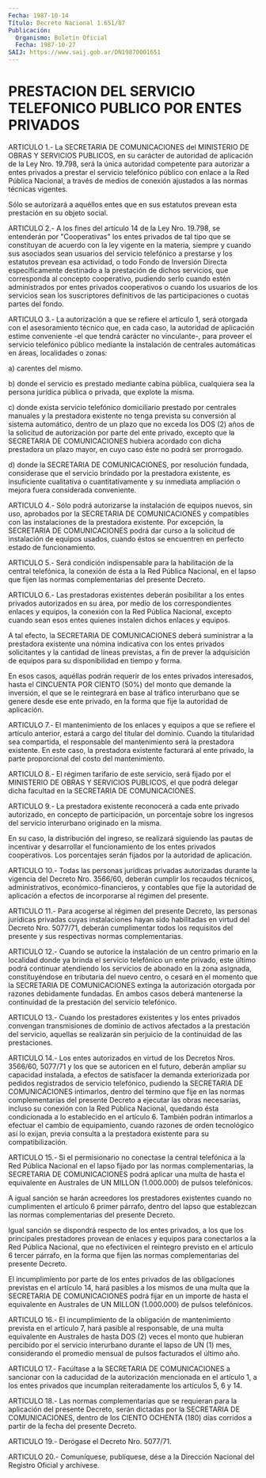 ```yaml
---
Fecha: 1987-10-14
Título: Decreto Nacional 1.651/87
Publicación:
  Organismo: Boletín Oficial
  Fecha: 1987-10-27
SAIJ: https://www.saij.gob.ar/DN19870001651
---
```

# PRESTACION DEL SERVICIO TELEFONICO PUBLICO POR ENTES PRIVADOS

<a id="1"></a>
ARTICULO  1.-  La  SECRETARIA  DE  COMUNICACIONES del MINISTERIO DE OBRAS  Y  SERVICIOS  PUBLICOS,  en  su  carácter  de  autoridad  de aplicación  de  la  Ley  Nro.  19.798,  será  la   única  autoridad competente  para autorizar a entes privados a prestar  el  servicio telefónico público  con  enlace a la Red Pública Nacional, a través de medios de conexión ajustados  a  las  normas  técnicas vigentes.

Sólo  se  autorizará a aquéllos entes que en sus estatutos  prevean esta prestación en su objeto social.

<a id="2"></a>
ARTICULO  2.- A los fines del artículo 14 de la Ley Nro. 19.798, se entenderán  por  "Cooperativas"  los entes privados de tal tipo que se  constituyan  de  acuerdo  con la ley  vigente  en  la  materia, siempre  y  cuando  sus  asociados    sean  usuarios  del  servicio telefónico a prestarse y los estatutos  prevean  esa  actividad,  o todo  Fondo  de  Inversión  Directa  específicamente destinado a la prestación  de  dichos  servicios,  que  corresponda   al  concepto cooperativo,  pudiendo serlo cuando estén administrados  por  entes privados cooperativos  o  cuando los usuarios de los servicios sean los  suscriptores  definitivos  de  las  participaciones  o  cuotas partes del fondo.

<a id="3"></a>
ARTICULO  3.-  La autorización a que se refiere el artículo 1, será otorgada  con el  asesoramiento  técnico  que,  en  cada  caso,  la autoridad de  aplicación estime conveniente -el que tendrá carácter no  vinculante-,   para  proveer  el  servicio  telefónico  público mediante  la  instalación    de  centrales  automáticas  en  áreas, localidades o zonas:

a) carentes del mismo.

b)  donde  el  servicio  es  prestado    mediante  cabina  pública, cualquiera sea la persona jurídica pública  o  privada, que explote la misma.

c)  donde  exista  servicio  telefónico domiciliario  prestado  por centrales manuales y la prestadora  existente  no tenga prevista su conversión al sistema automático, dentro de un plazo  que no exceda los  DOS  (2)  años  de la solicitud de autorización por parte  del ente privado, excepto  que  la SECRETARIA DE COMUNICACIONES hubiera acordado con dicha prestadora  un plazo mayor, en cuyo caso éste no podrá ser prorrogado.

d) donde la SECRETARIA DE COMUNICACIONES,  por  resolución fundada, considerase  que el servicio brindado por la prestadora  existente, es insuficiente  cualitativa  o  cuantitativamente  y  su inmediata ampliación o mejora fuera considerada conveniente.

<a id="4"></a>
ARTICULO  4.-  Sólo  podrá  autorizarse  la  instalación de equipos nuevos,  sin uso, aprobados por la SECRETARIA DE  COMUNICACIONES  y compatibles  con  las instalaciones de la prestadora existente. Por excepción, la SECRETARIA  DE  COMUNICACIONES  podrá  dar curso a la solicitud  de  instalación  de  equipos  usados,  cuando  éstos  se encuentren en perfecto estado de funcionamiento.

<a id="5"></a>
ARTICULO  5.-  Será condición indispensable para la habilitación de la central telefónica,  la  conexión  de  ésta  a  la  Red  Pública Nacional,  en  el  lapso  que  fijen las normas complementarias del presente Decreto.

<a id="6"></a>
ARTICULO  6.-  Las prestadoras existentes deberán posibilitar a los entes privados autorizados en su área, por medio de los correspondientes  enlaces y equipos, la conexión con la Red Pública Nacional, excepto cuando  sean  esos  entes quienes instalen dichos enlaces y equipos.

A tal efecto, la SECRETARIA DE COMUNICACIONES  deberá suministrar a la  prestadora  existente  una  nómina  indicativa  con  los  entes privados solicitantes y la cantidad de líneas previstas,  a  fin de prever  la  adquisición de equipos para su disponibilidad en tiempo y forma.

En esos casos,  aquéllas  podrán  requerir  de  los  entes privados interesados,  hasta  el  CINCUENTA  POR CIENTO (50%) del monto  que demande la inversión, el que se le reintegrará  en  base al tráfico interurbano que se genere desde ese ente privado, en  la  forma que fije la autoridad de aplicación.

<a id="7"></a>
ARTICULO  7.-  El  mantenimiento  de los enlaces y equipos a que se refiere  el  artículo anterior, estará  a  cargo  del  titular  del dominio. Cuando  la  titularidad sea compartida, el responsable del mantenimiento  será la  prestadora  existente.  En  este  caso,  la prestadora  existente    facturará    al  ente  privado,  la  parte proporcional del costo del mantenimiento.

<a id="8"></a>
ARTICULO  8.-  El  régimen  tarifario de este servicio, será fijado por  el MINISTERIO DE OBRAS Y  SERVICIOS  PUBLICOS,  el  que  podrá delegar    dicha  facultad  en  la  SECRETARIA  DE  COMUNICACIONES.

<a id="9"></a>
ARTICULO  9.-  La  prestadora  existente  reconocerá  a  cada  ente privado  autorizado,  en  concepto  de participación, un porcentaje sobre los ingresos del servicio interurbano  originado en la misma.

En  su  caso,  la distribución del ingreso, se realizará  siguiendo las pautas de incentivar  y  desarrollar  el  funcionamiento de los entes privados cooperativos. Los porcentajes serán  fijados  por la autoridad de aplicación.

<a id="10"></a>
ARTICULO  10.-  Todas  las  personas jurídicas privadas autorizadas durante la vigencia del Decreto  Nro.  3566/60, deberán cumplir los recaudos   técnicos,  administrativos,  económico-financieros,    y contables  que  fije  la  autoridad  de  aplicación  a  efectos  de incorporarse al régimen del presente.

<a id="11"></a>
ARTICULO  11.-  Para  acogerse al régimen del presente Decreto, las personas  jurídicas  privadas    cuyas   instalaciones  hayan  sido habilitadas en virtud del Decreto Nro. 5077/71, deberán cumplimentar todos los requisitos del presente  y  sus  respectivas normas complementarias.

<a id="12"></a>
ARTICULO  12.-  Cuando  se  autorice  la  instalación  de un centro primario en la localidad donde ya brinda el servicio telefónico  un ente  privado, este último podrá continuar atendiendo los servicios de abonado  en  la zona asignada, constituyéndose en tributaria del nuevo  centro,  o  cesará  en  el  momento  que  la  SECRETARIA  DE COMUNICACIONES  extinga    la  autorización  otorgada  por  razones debidamente  fundadas.  En  ambos    casos   deberá  mantenerse  la continuidad de la prestación del servicio telefónico.

<a id="13"></a>
ARTICULO  13.-  Cuando  los  prestadores  existentes  y  los  entes privados convengan transmisiones de dominio de activos afectados  a la  prestación  del  servicio, aquellas se realizarán sin perjuicio de la continuidad de las prestaciones.

<a id="14"></a>
ARTICULO  14.-  Los  entes  autorizados  en  virtud de los Decretos Nros.  3566/60,  5077/71  y  los  que se autoricen  en  el  futuro, deberán ampliar su capacidad instalada,  a efectos de satisfacer la demanda  exteriorizada  por  pedidos  registrados    de    servicio telefónico,  pudiendo  la  SECRETARIA DE COMUNICACIONES intimarlos, dentro  del término que fije  en  las  normas  complementarias  del presente  Decreto  a  ejecutar  las  obras  necesarias,  incluso su conexión con la Red Pública Nacional, quedando ésta condicionada  a lo  establecido  en  el  artículo  6.  También  podrán intimarlos a efectuar  el  cambio  de  equipamiento,  cuando  razones  de  orden tecnológico   así  lo  exijan,  previa  consulta  a  la  prestadora existente para su compatibilización.

<a id="15"></a>
ARTICULO    15.-  Si  el  permisionario  no  conectase  la  central telefónica a  la  Red  Pública  Nacional en el lapso fijado por las normas  complementarias,  la  SECRETARIA  DE  COMUNICACIONES  podrá aplicar  una  multa  de hasta el equivalente  en  Australes  de  UN MILLON (1.000.000) de pulsos telefónicos.

A  igual sanción se harán  acreedores  los  prestadores  existentes cuando  no  cumplimenten  el  artículo 6 primer párrafo, dentro del lapso  que  establezcan  las normas  complementarias  del  presente Decreto.

Igual sanción se dispondrá  respecto  de  los entes privados, a los que los principales prestadores provean de  enlaces  y equipos para conectarlos  a  la  Red  Pública  Nacional,  que no efectivicen  el reintegro  previsto en el artículo 6 tercer párrafo,  en  la  forma que fijen las  normas  complementarias  del  presente Decreto.

El  incumplimiento  por  parte  de  los  entes  privados    de  las obligaciones  previstas  en  el  artículo  14,  hará pasibles a los mismos  de  una  multa  que  la SECRETARIA DE COMUNICACIONES  podrá fijar en un importe de hasta el  equivalente  en  Australes  de  UN MILLON (1.000.000) de pulsos telefónicos.

<a id="16"></a>
ARTICULO  16.-  El incumplimiento de la obligación de mantenimiento prevista en el artículo  7,  hará  pasible  al  responsable, de una multa equivalente en Australes de hasta DOS (2) veces  el monto que hubieran percibido por el servicio interurbano durante el  lapso de UN  (1)  mes, considerando el promedio mensual de pulsos facturados el último año.

<a id="17"></a>
ARTICULO  17.-  Facúltase  a  la  SECRETARIA  DE  COMUNICACIONES  a sancionar  con  la  caducidad  de  la autorización mencionada en el artículo 1, a los entes privados que  incumplan  reiteradamente los artículos 5, 6 y 14.

<a id="18"></a>
ARTICULO  18.-  Las normas complementarias que se requieran para la aplicación del presente  Decreto,  serán dictadas por la SECRETARIA DE  COMUNICACIONES,  dentro  de  los  CIENTO   OCHENTA  (180)  días corridos a partir de la fecha del presente Decreto.

<a id="19"></a>
ARTICULO 19.- Derógase el Decreto Nro. 5077/71.

<a id="20"></a>
ARTICULO    20.-  Comuníquese,  publíquese,  dése  a  la  Dirección Nacional del Registro Oficial y archívese.